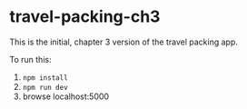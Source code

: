 # travel-packing-ch3

This is the initial, chapter 3 version of the travel packing app.

To run this:

1. `npm install`
2. `npm run dev`
3. browse localhost:5000
